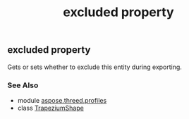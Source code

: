 ﻿---
title: excluded property
second_title: Aspose.3D for Python via .NET API References
description: 
type: docs
weight: 110
url: /python-net/aspose.threed.profiles/trapeziumshape/excluded/
is_root: false
---

## excluded property


Gets or sets whether to exclude this entity during exporting.

### See Also
* module [aspose.threed.profiles](../../)
* class [TrapeziumShape](/3d/python-net/aspose.threed.profiles/trapeziumshape)
